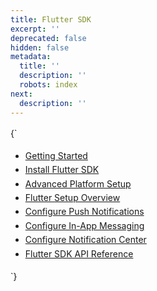 ```yaml
---
title: Flutter SDK
excerpt: ''
deprecated: false
hidden: false
metadata:
  title: ''
  description: ''
  robots: index
next:
  description: ''
---
```

<HTMLBlock>{`
<!DOCTYPE html>
<html lang="en">
<head>
    <meta charset="UTF-8">
    <meta name="viewport" content="width=device-width, initial-scale=1.0">
    <title>Flutter SDK Documentation</title>
    <style>
    body {
        font-family: -apple-system, BlinkMacSystemFont, 'Segoe UI', Roboto, Oxygen, Ubuntu, Cantarell;
        line-height: 1.6
}
    .section-title {
        font-size: 24px;
        font-weight: 600;
        margin-bottom: 0rem;
        color: #1d1d1f;
        text-shadow: 0 1px 2px rgba(0,
    0,
    0,
    0.05);
}

    .nav-list {
        list-style: none;
        padding: 0;
        margin: 0;
}

    .nav-item {
        padding: 12px 16px;
        border-radius: 8px;
        margin: 8px 0;
        transition: all 0.2s ease;
        background-color: rgba(240,
    240,
    240,
    0.4);
         border: 1px solid rgba(60, 60, 60, 0.3); /* Adjusted opacity */
        backdrop-filter: blur(8px);
        -webkit-backdrop-filter: blur(8px);
        box-shadow: 0 2px 8px rgba(0,
    0,
    0,
    0.05);
}

    .nav-item:hover {
        background-color: rgba(0, 66, 242, 0.1);
        transform: translateX(4px);
        border-color: rgba(0),
    122,
    255,
    0.9);
}

    .nav-link {
        text-decoration: none;
        color: #1d1d1f;
        display: block;
        font-size: 16px;
}

    .nav-link:hover {
        color: #007AFF;
}
</style>
</head>
<body>
    <div class="doc-container">
        <ul class="nav-list">
            <!-- Replace # with actual URLs -->
            <li class="nav-item">
                <a href="https://docs.capillarytech.com/docs/flutter-sdk-getting-started#/" class="nav-link">Getting Started</a>
            </li>
            <li class="nav-item">
                <a href="https://docs.capillarytech.com/docs/flutter-sdk-install" class="nav-link">Install Flutter SDK</a>
            </li>
           <li class="nav-item">
                <a href="https://docs.capillarytech.com/docs/flutter-sdk-advanced-setup" class="nav-link">Advanced Platform Setup</a>
            </li>
          <li class="nav-item">
                <a href="https://docs.capillarytech.com/docs/flutter-setup-summary#/" class="nav-link">Flutter Setup Overview</a>
            </li>
            <li class="nav-item">
                <a href="https://docs.capillarytech.com/docs/flutter-sdk-push-notifications" class="nav-link">Configure Push Notifications</a>
            </li>
            <li class="nav-item">
                <a href="https://docs.capillarytech.com/docs/flutter-sdk-in-app-messaging" class="nav-link">Configure In-App Messaging</a>
          </li>
 <li class="nav-item">
                <a href="https://docs.capillarytech.com/docs/configuring-notification-center#/" class="nav-link">Configure Notification Center</a>
            </li>
            <li class="nav-item">
                <a href="https://docs.capillarytech.com/docs/flutter-sdk-api-reference" class="nav-link">Flutter SDK API Reference</a>
            </li>
        </ul>
    </div>
</body>
</html>
`}</HTMLBlock>